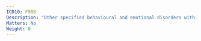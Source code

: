 ```yaml
---
ICD10: F988
Description: "Other specified behavioural and emotional disorders with onset usually occurring in childhood and adolescence"
Matters: No
Weight: 0
---
```

